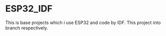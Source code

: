 # ESP32_IDF
This is base projects which i use ESP32 and code by IDF.
This project into branch respectively.
